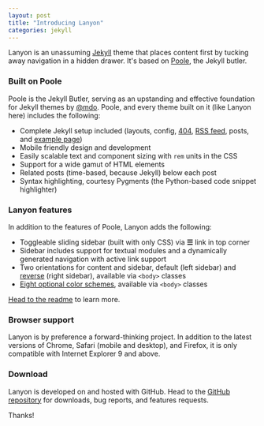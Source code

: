 ```yaml
---
layout: post
title: "Introducing Lanyon"
categories: jekyll
---
```


Lanyon is an unassuming [Jekyll](http://jekyllrb.com) theme that places content first by tucking away navigation in a hidden drawer. It's based on [Poole](http://getpoole.com), the Jekyll butler.

### Built on Poole

Poole is the Jekyll Butler, serving as an upstanding and effective foundation for Jekyll themes by [@mdo](https://twitter.com/mdo). Poole, and every theme built on it (like Lanyon here) includes the following:

- Complete Jekyll setup included (layouts, config, [404](/404), [RSS feed](/atom.xml), posts, and [example page](/about))
- Mobile friendly design and development
- Easily scalable text and component sizing with `rem` units in the CSS
- Support for a wide gamut of HTML elements
- Related posts (time-based, because Jekyll) below each post
- Syntax highlighting, courtesy Pygments (the Python-based code snippet highlighter)

### Lanyon features

In addition to the features of Poole, Lanyon adds the following:

- Toggleable sliding sidebar (built with only CSS) via **☰** link in top corner
- Sidebar includes support for textual modules and a dynamically generated navigation with active link support
- Two orientations for content and sidebar, default (left sidebar) and [reverse](https://github.com/poole/lanyon#reverse-layout) (right sidebar), available via `<body>` classes
- [Eight optional color schemes](https://github.com/poole/lanyon#themes), available via `<body>` classes

[Head to the readme](https://github.com/poole/lanyon#readme) to learn more.

### Browser support

Lanyon is by preference a forward-thinking project. In addition to the latest versions of Chrome, Safari (mobile and desktop), and Firefox, it is only compatible with Internet Explorer 9 and above.

### Download

Lanyon is developed on and hosted with GitHub. Head to the <a href="https://github.com/poole/lanyon">GitHub repository</a> for downloads, bug reports, and features requests.

Thanks!
